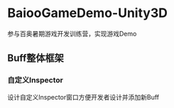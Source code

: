 # BaiooGameDemo-Unity3D
 参与百奥暑期游戏开发训练营，实现游戏Demo
## Buff整体框架
### 自定义Inspector
设计自定义Inspector窗口方便开发者设计并添加新Buff
